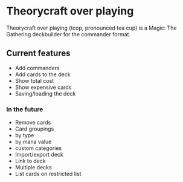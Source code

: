 # Theorycraft over playing
Theorycraft over playing (tcop, pronounced tea cup) is a Magic: The Gathering deckbuilder for the commander format.

## Current features
* Add commanders
* Add cards to the deck
* Show total cost
* Show expensive cards
* Saving/loading the deck

### In the future
* Remove cards
* Card groupings
 * by type
 * by mana value
 * custom categories
* Import/export deck
* Link to deck
* Multiple decks
* List cards on restricted list
